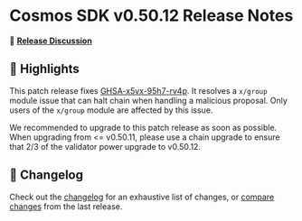 # Cosmos SDK v0.50.12 Release Notes

💬 [**Release Discussion**](https://github.com/orgs/cosmos/discussions/58)

## 🚀 Highlights

This patch release fixes [GHSA-x5vx-95h7-rv4p](https://github.com/cosmos/cosmos-sdk/security/advisories/GHSA-x5vx-95h7-rv4p).
It resolves a `x/group` module issue that can halt chain when handling a malicious proposal.
Only users of the `x/group` module are affected by this issue.

We recommended to upgrade to this patch release as soon as possible.
When upgrading from <= v0.50.11, please use a chain upgrade to ensure that 2/3 of the validator power upgrade to v0.50.12.

## 📝 Changelog

Check out the [changelog](https://github.com/cosmos/cosmos-sdk/blob/v0.50.12/CHANGELOG.md) for an exhaustive list of changes, or [compare changes](https://github.com/cosmos/cosmos-sdk/compare/v0.50.11...v0.50.12) from the last release.
